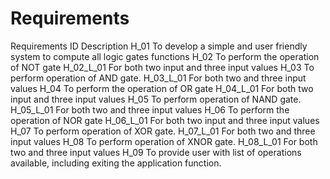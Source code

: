 # Requirements

Requirements ID	Description
H_01	To develop a simple and user friendly system to compute all logic gates functions
H_02	To perform the operation of NOT gate 
H_02_L_01	For both two input and three input values
H_03	To perform operation of AND gate.
H_03_L_01	For both two and three input values
H_04	To perform the operation of OR gate 
H_04_L_01	For both two input and three input values
H_05	To perform operation of NAND gate.
H_05_L_01	For both two and three input values
H_06	To perform the operation of NOR gate 
H_06_L_01	For both two input and three input values
H_07	To perform operation of XOR gate.
H_07_L_01	For both two and three input values
H_08	To perform operation of XNOR gate.
H_08_L_01	For both two and three input values
H_09	To provide user with list of operations available, including exiting the application function.  

